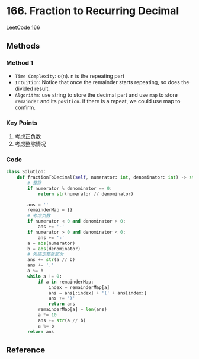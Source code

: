 # 166. Fraction to Recurring Decimal

[LeetCode 166](https://leetcode.com/problems/fraction-to-recurring-decimal/)

## Methods

### Method 1

* `Time Complexity`: o(n). n is the repeating part
* `Intuition`: Notice that once the remainder starts repeating, so does the divided result.
* `Algorithm`:
use string to store the decimal part and use `map` to store `remainder` and its `position`.  if there is a repeat, we could use map to confirm.

### Key Points

1. 考虑正负数
2. 考虑整除情况

### Code

```python
class Solution:
    def fractionToDecimal(self, numerator: int, denominator: int) -> str:
        # 整除
        if numerator % denominator == 0:
            return str(numerator // denominator)

        ans = ''
        remainderMap = {}
        # 考虑负数
        if numerator < 0 and denominator > 0:
            ans += '-'
        if numerator > 0 and denominator < 0:
            ans += '-'
        a = abs(numerator)
        b = abs(denominator)
        # 先搞定整数部分
        ans += str(a // b)
        ans += '.'
        a %= b
        while a != 0:
            if a in remainderMap:
                index = remainderMap[a]
                ans = ans[:index] + '(' + ans[index:]
                ans += ')'
                return ans
            remainderMap[a] = len(ans)
            a *= 10
            ans += str(a // b)
            a %= b
        return ans

```

## Reference
